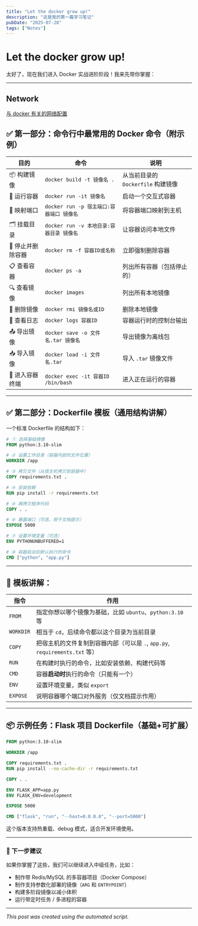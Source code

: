 ```yaml
---
title: "Let the docker grow up!"
description: "这是我的第一篇学习笔记"
pubDate: "2025-07-28"
tags: ["Notes"]
---
```


# Let the docker grow up!
太好了，现在我们进入 Docker 实战进阶阶段！我来先带你掌握：

---


## Network

<!-- - [与docker有关的网络配置](./docker/network.md) -->
[与 docker 有关的网络配置](/blog/docker/network)



## ✅ 第一部分：命令行中最常用的 Docker 命令（附示例）

| 目的         | 命令                               | 说明                       |
| ---------- | -------------------------------- | ------------------------ |
| 📦 构建镜像    | `docker build -t 镜像名 .`          | 从当前目录的 `Dockerfile` 构建镜像 |
| 🚀 运行容器    | `docker run -it 镜像名`             | 启动一个交互式容器                |
| 🔌 映射端口    | `docker run -p 宿主端口:容器端口 镜像名`    | 将容器端口映射到主机               |
| 🗂️ 挂载目录   | `docker run -v 本地目录:容器目录 镜像名`    | 让容器访问本地文件                |
| 🧼 停止并删除容器 | `docker rm -f 容器ID或名称`           | 立即强制删除容器                 |
| 📋 查看容器    | `docker ps -a`                   | 列出所有容器（包括停止的）            |
| 🔍 查看镜像    | `docker images`                  | 列出所有本地镜像                 |
| 🧹 删除镜像    | `docker rmi 镜像名或ID`              | 删除本地镜像                   |
| 🧾 查看日志    | `docker logs 容器ID`               | 容器运行时的控制台输出              |
| 📤 导出镜像    | `docker save -o 文件名.tar 镜像名`     | 导出镜像为离线包                 |
| 📥 导入镜像    | `docker load -i 文件名.tar`         | 导入 `.tar` 镜像文件           |
| 🔧 进入容器终端  | `docker exec -it 容器ID /bin/bash` | 进入正在运行的容器                |

---

## ✅ 第二部分：Dockerfile 模板（通用结构讲解）

一个标准 Dockerfile 的结构如下：

```dockerfile
# ① 选择基础镜像
FROM python:3.10-slim

# ② 设置工作目录（容器内部的文件位置）
WORKDIR /app

# ③ 拷贝文件（从宿主机拷贝到容器中）
COPY requirements.txt .

# ④ 安装依赖
RUN pip install -r requirements.txt

# ⑤ 再拷贝程序代码
COPY . .

# ⑥ 暴露端口（可选，用于文档提示）
EXPOSE 5000

# ⑦ 设置环境变量（可选）
ENV PYTHONUNBUFFERED=1

# ⑧ 容器启动后默认执行的命令
CMD ["python", "app.py"]
```

---

## 🔧 模板讲解：

| 指令        | 作用                                                      |
| --------- | ------------------------------------------------------- |
| `FROM`    | 指定你想以哪个镜像为基础，比如 `ubuntu`、`python:3.10` 等                |
| `WORKDIR` | 相当于 `cd`，后续命令都以这个目录为当前目录                                |
| `COPY`    | 把宿主机的文件复制到容器内部（可以是 `.`, `app.py`, `requirements.txt` 等） |
| `RUN`     | 在构建时执行的命令，比如安装依赖、构建代码等                                  |
| `CMD`     | 容器**启动时**执行的命令（只能有一个）                                   |
| `ENV`     | 设置环境变量，类似 `export`                                      |
| `EXPOSE`  | 说明容器哪个端口对外服务（仅文档提示作用）                                   |

---

## 📦 示例任务：Flask 项目 Dockerfile（基础+可扩展）

```dockerfile
FROM python:3.10-slim

WORKDIR /app

COPY requirements.txt .
RUN pip install --no-cache-dir -r requirements.txt

COPY . .

ENV FLASK_APP=app.py
ENV FLASK_ENV=development

EXPOSE 5000

CMD ["flask", "run", "--host=0.0.0.0", "--port=5000"]
```

这个版本支持热重载、debug 模式，适合开发环境使用。

---

### 🚀 下一步建议

如果你掌握了这些，我们可以继续进入中级任务，比如：

* 制作带 Redis/MySQL 的多容器项目（Docker Compose）
* 制作支持参数化部署的镜像（`ARG` 和 `ENTRYPOINT`）
* 构建多阶段镜像以减小体积
* 运行带定时任务 / 多进程的容器



---

*This post was created using the automated script.*
